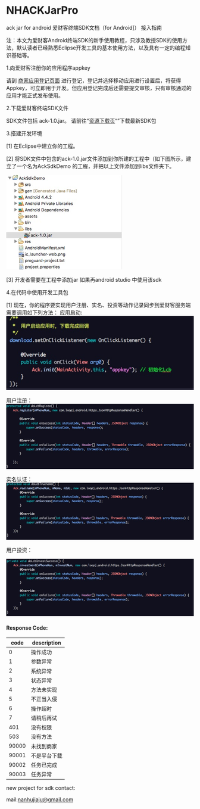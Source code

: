 # NHACKJarPro
ack jar for android
爱财客终端SDK文档（for Android]）
接入指南

注：本文为爱财客Android终端SDK的新手使用教程，只涉及教授SDK的使用方法，默认读者已经熟悉Eclipse开发工具的基本使用方法，以及具有一定的编程知识基础等。

1.向爱财客注册你的应用程序appkey

请到 [商家应用登记页面](https://ack.gongshidai.com/backstage/index.html#/access/home) 进行登记，登记并选择移动应用进行设置后，将获得Appkey，可立即用于开发。但应用登记完成后还需要提交审核，只有审核通过的应用才能正式发布使用。

2.下载爱财客终端SDK文件

SDK文件包括 ack-1.0.jar。 请前往“[资源下载页](https://github.com/iFindTA/NHACKJarPro)“”下载最新SDK包

3.搭建开发环境

[1] 在Eclipse中建立你的工程。

[2] 将SDK文件中包含的ack-1.0.jar文件添加到你所建的工程中（如下图所示，建立了一个名为AckSdkDemo 的工程，并把以上文件添加到libs文件夹下。


![image](https://raw.githubusercontent.com/iFindTA/screenshots/master/ack_android_0.jpg)

[3] 开发者需要在工程中添加jar
如果再android studio 中使用该sdk

4.在代码中使用开发工具包

[1] 现在，你的程序要实现用户注册、实名、投资等动作记录同步到爱财客服务端需要调用如下列方法： 
应用启动:
![image](https://raw.githubusercontent.com/iFindTA/screenshots/master/ack_android_1.jpg)

用户注册： 
![image](https://raw.githubusercontent.com/iFindTA/screenshots/master/ack_android_2.jpg)

实名认证： 
![image](https://raw.githubusercontent.com/iFindTA/screenshots/master/ack_android_3.jpg)

用户投资：

![image](https://raw.githubusercontent.com/iFindTA/screenshots/master/ack_android_4.jpg)

#### Response Code:

|   code   |   description   |
|----------|-----------------|
|    0     |    操作成功		
|    1     |    参数异常		
|    2     |    系统异常		
|    3     |    状态异常		
|    4     |    方法未实现		
|    5     |    不正当入侵		
|    6     |    操作超时		
|    7     |    请稍后再试		
|   401    |    没有权限		
|   503    |    没有方法		
|  90000   |    未找到商家		
|  90001   |    不是平台下载		
|  90002   |    任务已完成		
|  90003   |    任务异常		

new project for sdk
contact:

mail:nanhujiaju@gmail.com